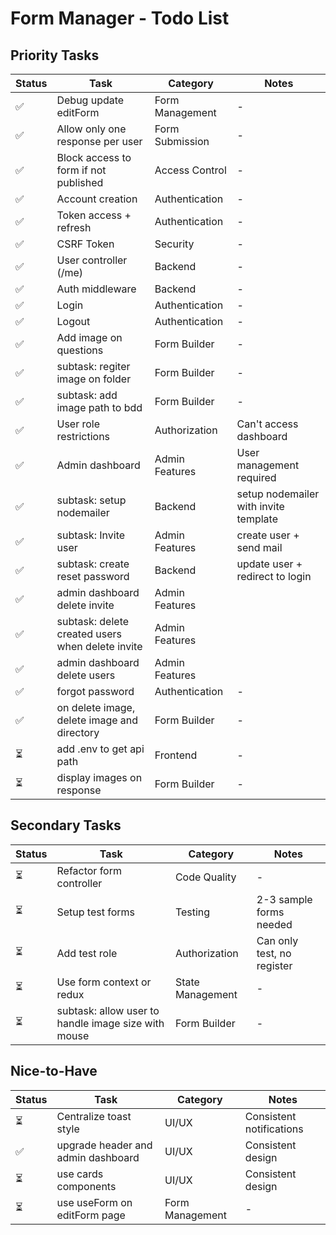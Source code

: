 # Form Manager - Todo List

## Priority Tasks

| Status | Task | Category | Notes |
|--------|------|----------|-------|
| ✅ | Debug update editForm | Form Management | - |
| ✅ | Allow only one response per user | Form Submission | - |
| ✅ | Block access to form if not published | Access Control | - |
| ✅ | Account creation | Authentication | - |
| ✅ | Token access + refresh | Authentication | - |
| ✅ | CSRF Token | Security | - |
| ✅ | User controller (/me) | Backend | - |
| ✅ | Auth middleware | Backend | - |
| ✅ | Login | Authentication | - |
| ✅ | Logout | Authentication | - |
| ✅ | Add image on questions | Form Builder | - |
| ✅ | subtask: regiter image on folder | Form Builder | - |
| ✅ | subtask: add image path to bdd | Form Builder | - |
| ✅ | User role restrictions | Authorization | Can't access dashboard |
| ✅ | Admin dashboard | Admin Features | User management required |
| ✅ | subtask: setup nodemailer | Backend | setup nodemailer with invite template |
| ✅ | subtask: Invite user | Admin Features | create user + send mail |
| ✅ | subtask: create reset password | Backend | update user + redirect to login |
| ✅ | admin dashboard delete invite | Admin Features |  |
| ✅ | subtask: delete created users when delete invite | Admin Features |  |
| ✅ | admin dashboard delete users | Admin Features |  |
| ✅ | forgot password | Authentication | - |
| ✅ | on delete image, delete image and directory | Form Builder | - |
| ⏳ | add .env to get api path | Frontend | - |
| ⏳ | display images on response | Form Builder | - |

## Secondary Tasks

| Status | Task | Category | Notes |
|--------|------|----------|-------|
| ⏳ | Refactor form controller | Code Quality | - |
| ⏳ | Setup test forms | Testing | 2-3 sample forms needed |
| ⏳ | Add test role | Authorization | Can only test, no register |
| ⏳ | Use form context or redux | State Management | - |
| ⏳ | subtask: allow user to handle image size with mouse | Form Builder | - |

## Nice-to-Have

| Status | Task | Category | Notes |
|--------|------|----------|-------|
| ⏳ | Centralize toast style | UI/UX | Consistent notifications |
| ✅ | upgrade header and admin dashboard | UI/UX | Consistent design |
| ⏳ | use cards components | UI/UX | Consistent design |
| ⏳ | use useForm on editForm page | Form Management | - |

